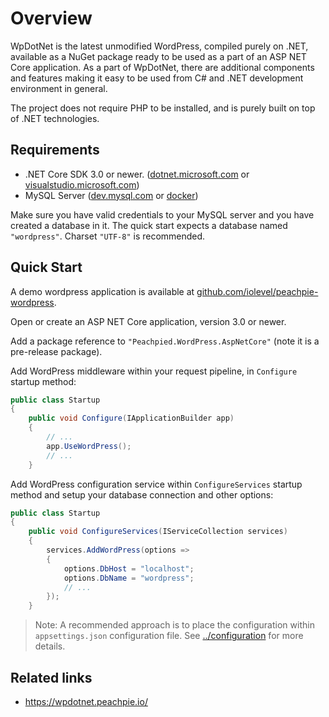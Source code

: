 # Overview

WpDotNet is the latest unmodified WordPress, compiled purely on .NET, available as a NuGet package ready to be used as a part of an ASP NET Core application. As a part of WpDotNet, there are additional components and features making it easy to be used from C# and .NET development environment in general.

The project does not require PHP to be installed, and is purely built on top of .NET technologies.

## Requirements

- .NET Core SDK 3.0 or newer. ([dotnet.microsoft.com](https://dotnet.microsoft.com/download) or [visualstudio.microsoft.com](https://visualstudio.microsoft.com/vs/))
- MySQL Server ([dev.mysql.com](https://dev.mysql.com/downloads/mysql/) or [docker](https://hub.docker.com/_/mysql))

Make sure you have valid credentials to your MySQL server and you have created a database in it. The quick start expects a database named `"wordpress"`. Charset `"UTF-8"` is recommended.

## Quick Start

A demo wordpress application is available at [github.com/iolevel/peachpie-wordpress](https://github.com/iolevel/peachpie-wordpress).

Open or create an ASP NET Core application, version 3.0 or newer.

Add a package reference to `"Peachpied.WordPress.AspNetCore"` (note it is a pre-release package).

Add WordPress middleware within your request pipeline, in `Configure` startup method:

```C#
public class Startup
{
    public void Configure(IApplicationBuilder app)
    {
        // ...
        app.UseWordPress();
        // ...
    }
```

Add WordPress configuration service within `ConfigureServices` startup method and setup your database connection and other options:

```C#
public class Startup
{
    public void ConfigureServices(IServiceCollection services)
    {
        services.AddWordPress(options =>
        {
            options.DbHost = "localhost";
            options.DbName = "wordpress";
            // ...
        });
    }
```

> Note: A recommended approach is to place the configuration within `appsettings.json` configuration file. See [../configuration](configuration) for more details.

## Related links

- https://wpdotnet.peachpie.io/
